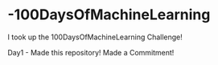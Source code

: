 # -100DaysOfMachineLearning
I took up the 100DaysOfMachineLearning Challenge! 

Day1 - Made this repository! Made a Commitment! 
